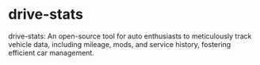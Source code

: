# drive-stats
drive-stats: An open-source tool for auto enthusiasts to meticulously track vehicle data, including mileage, mods, and service history, fostering efficient car management.
